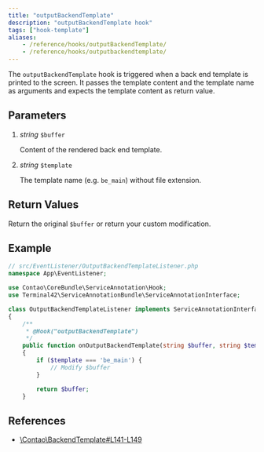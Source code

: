 ```yaml
---
title: "outputBackendTemplate"
description: "outputBackendTemplate hook"
tags: ["hook-template"]
aliases:
    - /reference/hooks/outputBackendTemplate/
    - /reference/hooks/outputbackendtemplate/
---
```



The `outputBackendTemplate` hook is triggered when a back end template is printed
to the screen. It passes the template content and the template name as arguments
and expects the template content as return value.


## Parameters

1. *string* `$buffer`

    Content of the rendered back end template.

2. *string* `$template`

    The template name (e.g. `be_main`) without file extension.


## Return Values

Return the original `$buffer` or return your custom modification.


## Example

```php
// src/EventListener/OutputBackendTemplateListener.php
namespace App\EventListener;

use Contao\CoreBundle\ServiceAnnotation\Hook;
use Terminal42\ServiceAnnotationBundle\ServiceAnnotationInterface;

class OutputBackendTemplateListener implements ServiceAnnotationInterface
{
    /**
     * @Hook("outputBackendTemplate")
     */
    public function onOutputBackendTemplate(string $buffer, string $template): string
    {
        if ($template === 'be_main') {
            // Modify $buffer
        }

        return $buffer;
    }
```


## References

* [\Contao\BackendTemplate#L141-L149](https://github.com/contao/contao/blob/4.7.6/core-bundle/src/Resources/contao/classes/BackendTemplate.php#L141-L149)
